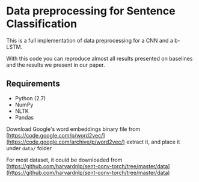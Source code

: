 # Data preprocessing for Sentence Classification
This is a full implementation of data preprocessing for a CNN and a b-LSTM. 

With this code you can reproduce almost all results presented on baselines and the results we present in our paper.

## Requirements
- Python (2.7)
- NumPy
- NLTK
- Pandas

Download Google's word embeddings binary file from [https://code.google.com/p/word2vec/](https://code.google.com/archive/p/word2vec/) extract it, and place it under `data/` folder  

For most dataset, it could be downloaded from [https://github.com/harvardnlp/sent-conv-torch/tree/master/data](https://github.com/harvardnlp/sent-conv-torch/tree/master/data) 